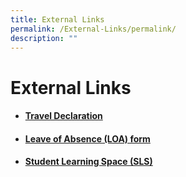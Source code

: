 ```yaml
---
title: External Links
permalink: /External-Links/permalink/
description: ""
---
```

# External Links

* ####  [Travel Declaration](/community-involvement/Parents-and-Students/Parents-and-Students/permalink/)

* #### [Leave of Absence (LOA) form](https://form.gov.sg/#!/60c6e49ce8d356001135a4a2)

* #### [Student Learning Space (SLS)](https://www.learning.moe.edu.sg/sls/index.html)